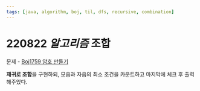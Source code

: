 ```yaml
---
tags: [java, algorithm, boj, til, dfs, recursive, combination]
---
```


# 220822 _알고리즘_ 조합

문제 - [Boj1759 암호 만들기](https://www.acmicpc.net/problem/1759)

**재귀로 조합**을 구현하되, 모음과 자음의 최소 조건을 카운트하고 마지막에 체크 후 출력해주었다.
